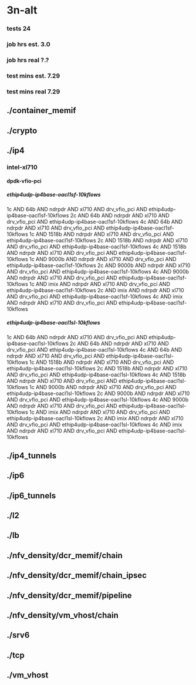 # 3n-alt
### tests 24
### job hrs est. 3.0
### job hrs real ?.?
### test mins est. 7.29
### test mins real 7.29
## ./container_memif
## ./crypto
## ./ip4
### intel-xl710
#### dpdk-vfio-pci
##### ethip4udp-ip4base-oacl1sf-10kflows
1c AND 64b AND ndrpdr AND xl710 AND drv_vfio_pci AND ethip4udp-ip4base-oacl1sf-10kflows
2c AND 64b AND ndrpdr AND xl710 AND drv_vfio_pci AND ethip4udp-ip4base-oacl1sf-10kflows
4c AND 64b AND ndrpdr AND xl710 AND drv_vfio_pci AND ethip4udp-ip4base-oacl1sf-10kflows
1c AND 1518b AND ndrpdr AND xl710 AND drv_vfio_pci AND ethip4udp-ip4base-oacl1sf-10kflows
2c AND 1518b AND ndrpdr AND xl710 AND drv_vfio_pci AND ethip4udp-ip4base-oacl1sf-10kflows
4c AND 1518b AND ndrpdr AND xl710 AND drv_vfio_pci AND ethip4udp-ip4base-oacl1sf-10kflows
1c AND 9000b AND ndrpdr AND xl710 AND drv_vfio_pci AND ethip4udp-ip4base-oacl1sf-10kflows
2c AND 9000b AND ndrpdr AND xl710 AND drv_vfio_pci AND ethip4udp-ip4base-oacl1sf-10kflows
4c AND 9000b AND ndrpdr AND xl710 AND drv_vfio_pci AND ethip4udp-ip4base-oacl1sf-10kflows
1c AND imix AND ndrpdr AND xl710 AND drv_vfio_pci AND ethip4udp-ip4base-oacl1sf-10kflows
2c AND imix AND ndrpdr AND xl710 AND drv_vfio_pci AND ethip4udp-ip4base-oacl1sf-10kflows
4c AND imix AND ndrpdr AND xl710 AND drv_vfio_pci AND ethip4udp-ip4base-oacl1sf-10kflows
##### ethip4udp-ip4base-oacl1sl-10kflows
1c AND 64b AND ndrpdr AND xl710 AND drv_vfio_pci AND ethip4udp-ip4base-oacl1sl-10kflows
2c AND 64b AND ndrpdr AND xl710 AND drv_vfio_pci AND ethip4udp-ip4base-oacl1sl-10kflows
4c AND 64b AND ndrpdr AND xl710 AND drv_vfio_pci AND ethip4udp-ip4base-oacl1sl-10kflows
1c AND 1518b AND ndrpdr AND xl710 AND drv_vfio_pci AND ethip4udp-ip4base-oacl1sl-10kflows
2c AND 1518b AND ndrpdr AND xl710 AND drv_vfio_pci AND ethip4udp-ip4base-oacl1sl-10kflows
4c AND 1518b AND ndrpdr AND xl710 AND drv_vfio_pci AND ethip4udp-ip4base-oacl1sl-10kflows
1c AND 9000b AND ndrpdr AND xl710 AND drv_vfio_pci AND ethip4udp-ip4base-oacl1sl-10kflows
2c AND 9000b AND ndrpdr AND xl710 AND drv_vfio_pci AND ethip4udp-ip4base-oacl1sl-10kflows
4c AND 9000b AND ndrpdr AND xl710 AND drv_vfio_pci AND ethip4udp-ip4base-oacl1sl-10kflows
1c AND imix AND ndrpdr AND xl710 AND drv_vfio_pci AND ethip4udp-ip4base-oacl1sl-10kflows
2c AND imix AND ndrpdr AND xl710 AND drv_vfio_pci AND ethip4udp-ip4base-oacl1sl-10kflows
4c AND imix AND ndrpdr AND xl710 AND drv_vfio_pci AND ethip4udp-ip4base-oacl1sl-10kflows
## ./ip4_tunnels
## ./ip6
## ./ip6_tunnels
## ./l2
## ./lb
## ./nfv_density/dcr_memif/chain
## ./nfv_density/dcr_memif/chain_ipsec
## ./nfv_density/dcr_memif/pipeline
## ./nfv_density/vm_vhost/chain
## ./srv6
## ./tcp
## ./vm_vhost
